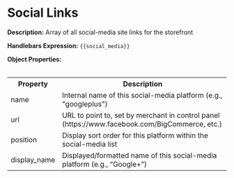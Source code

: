 <h1>Social Links</h1>

<b>Description:</b> Array of all social-media site links for the storefront<br>

<b>Handlebars Expression:</b> `{{social_media}}`

<b>Object Properties:</b><br><br>

<table>
  <tr>
    <th>Property</th>
    <th>Description</th>
  </tr>
  <tr>
    <td>name</td>
    <td>Internal name of this social-media platform (e.g., "googleplus")</td>
  </tr>
  <tr>
    <td>url</td>
    <td>URL to point to, set by merchant in control panel (https://www.facebook.com/BigCommerce, etc.)</td>
  </tr>
  <tr>
    <td>position</td>
    <td>Display sort order for this platform within the social-media list</td>
  </tr>
  <tr>
    <td>display_name</td>
    <td>Displayed/formatted name of this social-media platform (e.g., “Google+”) </td>
  </tr>
</table>

